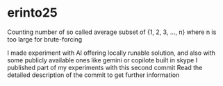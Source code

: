 # erinto25
Counting number of  so called average subset of {1, 2, 3, ..., n} where n is too large for brute-forcing

I made experiment with AI offering locally runable solution, and also with some publicly available ones like gemini or copilote built in skype
I published part of my experiments with this second commit
Read the detailed description of the commit to get further information
